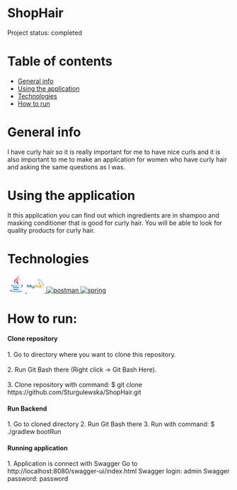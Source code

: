 # ShopHair
Project status: completed
# Table of contents
<ul>
<li><a href="url"> General info</a></li>
<li><a href="url"> Using the application</a></li>
<li><a href="url"> Technologies</a></li>
<li><a href="url">How to run</a></li>
</ul>

# General info
I have curly hair so it is really important for me to have nice curls and it is also important to me to make an application for women who have curly hair and asking the same questions as I was. 


# Using the application
It this application you can find out which ingredients are in shampoo and masking conditioner that is good for curly hair. You will be able to look for quality products for curly hair. 

# Technologies
<p align="left"> 
<a href="https://www.java.com" target="_blank"> <img src="https://raw.githubusercontent.com/devicons/devicon/master/icons/java/java-original.svg" alt="java" width="40" height="40"/> </a>
<a href="https://www.mysql.com/" target="_blank"> <img src="https://raw.githubusercontent.com/devicons/devicon/master/icons/mysql/mysql-original-wordmark.svg" alt="mysql" width="40" height="40"/> </a> 
<a href="https://postman.com" target="_blank"> <img src="https://www.vectorlogo.zone/logos/getpostman/getpostman-icon.svg" alt="postman" width="40" height="40"/> </a> <a href="https://spring.io/" target="_blank"> <img src="https://www.vectorlogo.zone/logos/springio/springio-icon.svg" alt="spring" width="40" height="40"/> </a> </p>

# How to run:
<h4>Clone repository</h4>
1. Go to directory where you want to clone this repository.<br></br>
2. Run Git Bash there (Right click -> Git Bash Here).<br></br>
3. Clone repository with command:
$ git clone https://github.com/Sturgulewska/ShopHair.git

<h4>Run Backend</h4>
1. Go to cloned directory
2. Run Git Bash there
3. Run with command:
$ ./gradlew bootRun

<h4>Running application</h4>
1. Application is connect with Swagger
Go to http://localhost:8080/swagger-ui/index.html
Swagger login: admin
Swagger password: password
